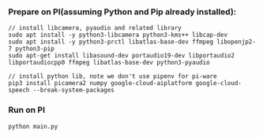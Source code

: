 ### Prepare on PI(assuming Python and Pip already installed):

```
// install libcamera, pyaudio and related library
sudo apt install -y python3-libcamera python3-kms++ libcap-dev
sudo apt install -y python3-prctl libatlas-base-dev ffmpeg libopenjp2-7 python3-pip
sudo apt-get install libasound-dev portaudio19-dev libportaudio2 libportaudiocpp0 ffmpeg libatlas-base-dev python3-pyaudio

// install python lib, note we don't use pipenv for pi-ware
pip3 install picamera2 numpy google-cloud-aiplatform google-cloud-speech --break-system-packages
```

### Run on PI

```
python main.py
```
